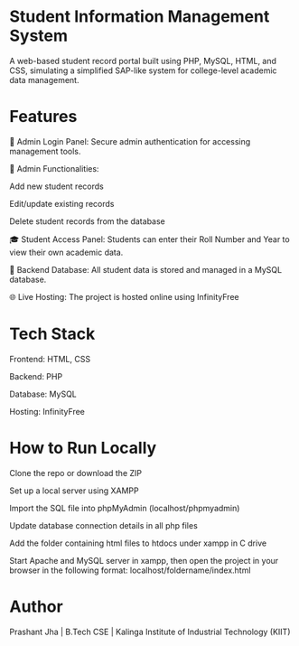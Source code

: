 # Student Information Management System
A web-based student record portal built using PHP, MySQL, HTML, and CSS, simulating a simplified SAP-like system for college-level academic data management.
# Features
🔐 Admin Login Panel:
Secure admin authentication for accessing management tools.

🧾 Admin Functionalities:

Add new student records

Edit/update existing records

Delete student records from the database

🎓 Student Access Panel:
Students can enter their Roll Number and Year to view their own academic data.

💽 Backend Database:
All student data is stored and managed in a MySQL database.

🌐 Live Hosting:
The project is hosted online using InfinityFree

# Tech Stack
Frontend: HTML, CSS

Backend: PHP

Database: MySQL

Hosting: InfinityFree

# How to Run Locally
Clone the repo or download the ZIP

Set up a local server using XAMPP

Import the SQL file into phpMyAdmin (localhost/phpmyadmin)

Update database connection details in all php files

Add the folder containing html files to htdocs under xampp in C drive 

Start Apache and MySQL server in xampp, then open the project in your browser in the following format: localhost/foldername/index.html

# Author
Prashant Jha | B.Tech CSE | Kalinga Institute of Industrial Technology (KIIT)
